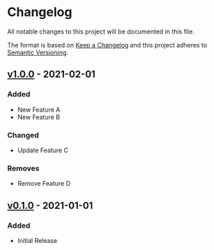 # Changelog

All notable changes to this project will be documented in this file.

The format is based on [Keep a Changelog](http://keepachangelog.com/en/1.0.0/)
and this project adheres to [Semantic Versioning](http://semver.org/spec/v2.0.0.html).

## [v1.0.0](https://github.com/org/repo/compare/v0.1.0...v1.0.0) - 2021-02-01

### Added

- New Feature A
- New Feature B

### Changed

- Update Feature C

### Removes

- Remove Feature D

## [v0.1.0](https://github.com/org/repo/compare/v0.1.0...v0.0.0) - 2021-01-01

### Added
- Initial Release
